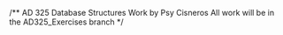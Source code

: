 /** AD 325 Database Structures
Work by Psy Cisneros
All work will be in the AD325_Exercises branch
*/
